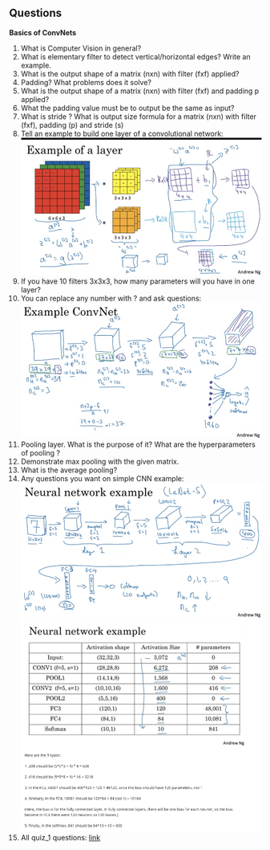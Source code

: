 ## Questions

**Basics of ConvNets**

1. What is Computer Vision in general?
2. What is elementary filter to detect vertical/horizontal edges? Write an example.
3. What is the output shape of a matrix (nxn) with filter (fxf) applied?
4. Padding? What problems does it solve?
5. What is the output shape of a matrix (nxn) with filter (fxf) and padding p applied?
6. What the padding value must be to output be the same as input? 
7. What is stride ? What is output size formula for a matrix (nxn) with filter (fxf), padding (p) and stride (s)
8. Tell an example to build one layer of a convolutional network:
![layer](https://github.com/OzmundSedler/Deep-Learning-Coursera/blob/master/4%20Convolutional%20Neural%20Networks/Week%201/images/FBC755B2-BDC0-4DB2-85AA-04305E16B42C.png)
9. If you have 10 filters 3x3x3, how many parameters will you have in one layer?
10. You can replace any number with ? and ask questions:
![CNN](https://github.com/OzmundSedler/Deep-Learning-Coursera/blob/master/4%20Convolutional%20Neural%20Networks/Week%201/images/82AEF6B0-78B2-4FB6-88BA-E05DC9AEA60E.png)
11. Pooling layer. What is the purpose of it? What are the hyperparameters of pooling ?
12. Demonstrate max pooling with the given matrix.
13. What is the average pooling?
14. Any questions you want on simple CNN example:
![CNN](https://github.com/OzmundSedler/Deep-Learning-Coursera/blob/master/4%20Convolutional%20Neural%20Networks/Week%201/images/606B6069-8235-4DD6-990A-F83DA218AB05.png)
![CNN](https://github.com/OzmundSedler/Deep-Learning-Coursera/blob/master/4%20Convolutional%20Neural%20Networks/Week%201/images/A80419E1-7DA7-4EE5-9909-22C2A7DCCB86.png)
15. All quiz_1 questions: [link](https://github.com/OzmundSedler/Deep-Learning-Coursera/blob/master/4%20Convolutional%20Neural%20Networks/Week%201/Quiz.md)
